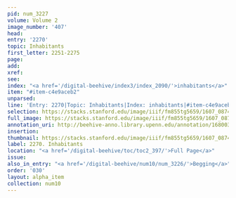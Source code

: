 ```yaml
---
pid: num_3227
volume: Volume 2
image_number: '407'
head:
entry: '2270'
topic: Inhabitants
first_letter: 2251-2275
page:
add:
xref:
see:
index: "<a href='/digital-beehive/index3/index_2090/'>inhabitants</a>"
item: "#item-c4e9aceb2"
unparsed:
line: 'Entry: 2270|Topic: Inhabitants|Index: inhabitants|#item-c4e9aceb2'
selection: https://stacks.stanford.edu/image/iiif/fm855tg5659/1607_0874/345,4382,2189,227/full/0/default.jpg
full_image: https://stacks.stanford.edu/image/iiif/fm855tg5659/1607_0874/full/full/0/default.jpg
annotation_uri: http://beehive-anno.library.upenn.edu/annotation/1680030337153
insertion:
thumbnail: https://stacks.stanford.edu/image/iiif/fm855tg5659/1607_0874/345,4382,600,180/250,/0/default.jpg
label: 2270. Inhabitants
location: "<a href='/digital-beehive/toc/toc2_397/'>Full Page</a>"
issue:
also_in_entry: "<a href='/digital-beehive/num10/num_3226/'>Begging</a>"
order: '030'
layout: alpha_item
collection: num10
---
```

